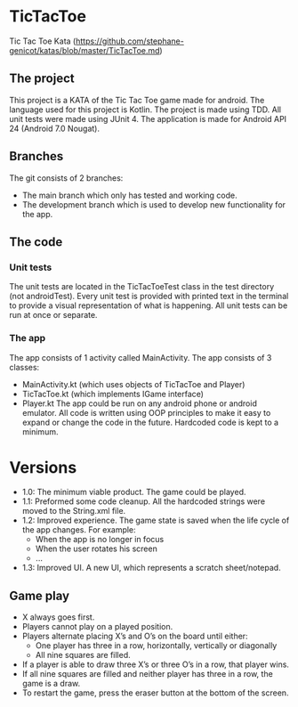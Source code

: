 # TicTacToe
Tic Tac Toe Kata (https://github.com/stephane-genicot/katas/blob/master/TicTacToe.md) 

## The project
This project is a KATA of the Tic Tac Toe game made for android. The language used for this project is Kotlin. The project is made using TDD. All unit tests were made using JUnit 4. The application is made for Android API 24 (Android 7.0 Nougat).

## Branches
The git consists of 2 branches:
- The main branch which only has tested and working code.
- The development branch which is used to develop new functionality for the app.

## The code
### Unit tests
The unit tests are located in the TicTacToeTest class in the test directory (not androidTest). Every unit test is provided with printed text in the terminal to provide a visual representation of what is happening. All unit tests can be run at once or separate.
### The app
The app consists of 1 activity called MainActivity. The app consists of 3 classes:
- MainActivity.kt (which uses objects of TicTacToe and Player)
- TicTacToe.kt (which implements IGame interface)
- Player.kt
The app could be run on any android phone or android emulator. All code is written using OOP principles to make it easy to expand or change the code in the future. Hardcoded code is kept to a minimum. 

# Versions
- 1.0: The minimum viable product. The game could be played.
- 1.1: Preformed some code cleanup. All the hardcoded strings were moved to the String.xml file.
- 1.2: Improved experience. The game state is saved when the life cycle of the app changes. For example:
  - When the app is no longer in focus
  - When the user rotates his screen
  - ...
- 1.3: Improved UI. A new UI, which represents a scratch sheet/notepad.

## Game play
- X always goes first.
- Players cannot play on a played position.
- Players alternate placing X’s and O’s on the board until either:
  - One player has three in a row, horizontally, vertically or diagonally
  - All nine squares are filled.
- If a player is able to draw three X’s or three O’s in a row, that player wins.
- If all nine squares are filled and neither player has three in a row, the game is a draw.
- To restart the game, press the eraser button at the bottom of the screen.
